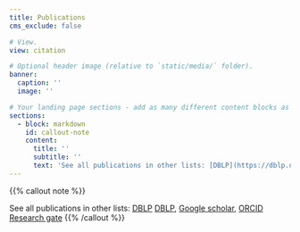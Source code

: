```yaml
---
title: Publications
cms_exclude: false

# View.
view: citation

# Optional header image (relative to `static/media/` folder).
banner:
  caption: ''
  image: ''

# Your landing page sections - add as many different content blocks as you like
sections:
  - block: markdown
    id: callout-note
    content:
      title: ''
      subtitle: ''
      text: 'See all publications in other lists: [DBLP](https://dblp.uni-trier.de/search?q=Elwin%20Huaman), [Google scholar](https://scholar.google.com/citations?user=D7AE8QsAAAAJ), [ORCID](https://orcid.org/0000-0002-2410-4977), [Research gate](https://www.researchgate.net/profile/Elwin-Huaman)'
---
```


{{% callout note %}}
<!-- See [All publications](./publication/).  -->
See all publications in other lists: 
<a href='https://dblp.uni-trier.de/search?q=Elwin%20Huaman'>DBLP</a>
[DBLP](https://dblp.uni-trier.de/search?q=Elwin%20Huaman),
[Google scholar](https://scholar.google.com/citations?user=D7AE8QsAAAAJ),
[ORCID](https://orcid.org/0000-0002-2410-4977)
[Research gate](https://www.researchgate.net/profile/Elwin-Huaman)
{{% /callout %}}